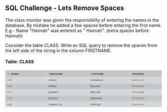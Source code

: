 ## SQL Challenge - Lets Remove Spaces

The class monitor was given the responsibility of entering the names in the database. By mistake he added a few spaces before entering the first name.
E.g - Name "Hannah" was entered as "   Hannah".
      (extra spaces before Hannah)
      
Consider the table CLASS. Write an SQL query to remove the spaces from the left side of the string in the column FIRSTNAME.

#### Table: CLASS

![Test Image1](ss.png)

